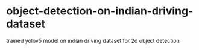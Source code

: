 # object-detection-on-indian-driving-dataset
trained yolov5 model on indian driving dataset for 2d object detection
